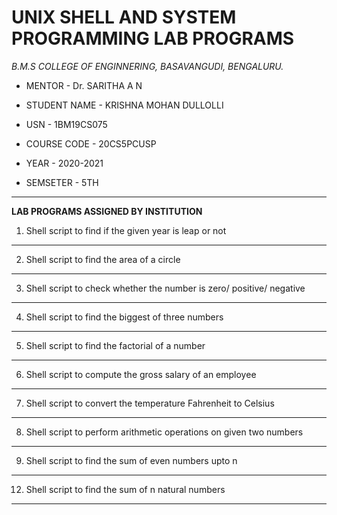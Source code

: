 # UNIX SHELL AND SYSTEM PROGRAMMING LAB PROGRAMS





*B.M.S COLLEGE OF ENGINNERING, BASAVANGUDI, BENGALURU.*

* MENTOR - Dr. SARITHA A N

* STUDENT NAME - KRISHNA MOHAN DULLOLLI

* USN - 1BM19CS075

* COURSE CODE - 20CS5PCUSP

* YEAR - 2020-2021

* SEMSETER - 5TH


************************************************************************







******LAB PROGRAMS ASSIGNED BY INSTITUTION******










1) Shell script to find if the given year is leap or not

----------------------------------------------------------------------------------------------------

2) Shell script to find the area of a circle 

----------------------------------------------------------------------------------------------------

3) Shell script to check whether the number is zero/ positive/ negative

----------------------------------------------------------------------------------------------------

4) Shell script to find the biggest of three numbers

----------------------------------------------------------------------------------------------------
5) Shell script to find the factorial of a number

----------------------------------------------------------------------------------------------------
6) Shell script to compute the gross salary of an employee

----------------------------------------------------------------------------------------------------
7) Shell script to convert the temperature Fahrenheit to Celsius 

----------------------------------------------------------------------------------------------------

8) Shell script to perform arithmetic operations on given two numbers


----------------------------------------------------------------------------------------------------
9) Shell script to find the sum of even numbers upto n

----------------------------------------------------------------------------------------------------
12) Shell script to find the sum of n natural numbers
 
 
----------------------------------------------------------------------------------------------------
